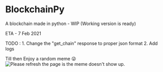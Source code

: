 # BlockchainPy
A blockchain made in python - WIP (Working version is ready)

ETA - 7 Feb 2021

TODO :  1. Change the "get_chain" response to proper json format
        2. Add logs

Till then Enjoy a random meme 😜
<img src='https://random-memer.herokuapp.com/' title="Meme" alt="Please refresh the page is the meme doesn't show up.">
